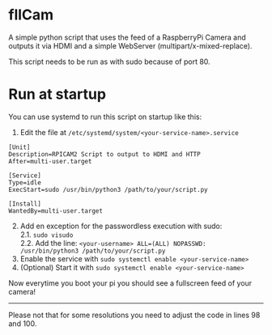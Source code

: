 # fllCam
A simple python script that uses the feed of a RaspberryPi Camera and outputs it via HDMI and a simple WebServer (multipart/x-mixed-replace).

This script needs to be run as with sudo because of port 80.

# Run at startup
You can use systemd to run this script on startup like this:

1. Edit the file at `/etc/systemd/system/<your-service-name>.service`
```
[Unit]
Description=RPICAM2 Script to output to HDMI and HTTP
After=multi-user.target

[Service]
Type=idle
ExecStart=sudo /usr/bin/python3 /path/to/your/script.py

[Install]
WantedBy=multi-user.target
```
2. Add en exception for the passwordless execution with sudo:<br>
2.1. `sudo visudo`<br>
2.2. Add the line: `<your-username> ALL=(ALL) NOPASSWD: /usr/bin/python3 /path/to/your/script.py`<br>
4. Enable the service with `sudo systemctl enable <your-service-name>`
5. (Optional) Start it with `sudo systemctl enable <your-service-name>`

Now everytime you boot your pi you should see a fullscreen feed of your camera!

<hr>

Please not that for some resolutions you need to adjust the code in lines 98 and 100.
